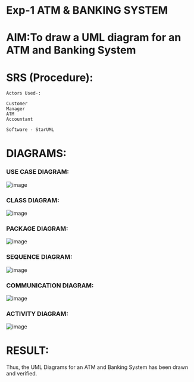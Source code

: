 # Exp-1 ATM & BANKING SYSTEM

# AIM:To draw a UML diagram for an ATM and Banking System

# SRS (Procedure):
```
Actors Used-:

Customer
Manager
ATM
Accountant

Software - StarUML
```
# DIAGRAMS:
### USE CASE DIAGRAM:
![image](https://github.com/user-attachments/assets/5f339ea5-54f3-4405-9528-b2eb43463a32)
### CLASS DIAGRAM:
![image](https://github.com/user-attachments/assets/0816c9a1-5401-4cf4-8ae3-236ed4148a76)
### PACKAGE DIAGRAM:
![image](https://github.com/user-attachments/assets/ff620bdb-3aed-4b52-bb1e-7d0f64534b8d)
### SEQUENCE DIAGRAM:
![image](https://github.com/user-attachments/assets/d14ef678-ab21-4b7c-96b5-94dac6ce3cfd)
### COMMUNICATION DIAGRAM:
![image](https://github.com/user-attachments/assets/44c9bdde-1dac-492e-9a5e-97b6640cc414)
### ACTIVITY DIAGRAM:
![image](https://github.com/user-attachments/assets/89a03eb6-a323-4be8-9156-7395753ae094)


# RESULT:
Thus, the UML Diagrams for an ATM and Banking System has been drawn and verified.
